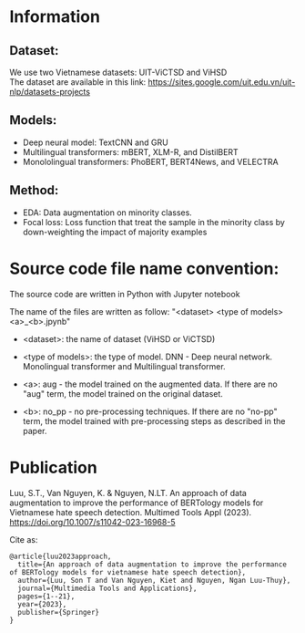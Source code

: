 # Information  
## Dataset: 
We use two Vietnamese datasets: UIT-ViCTSD and ViHSD  
The dataset are available in this link: https://sites.google.com/uit.edu.vn/uit-nlp/datasets-projects 
## Models:
+ Deep neural model: TextCNN and GRU  
+ Multilingual transformers: mBERT, XLM-R, and DistilBERT  
+ Monololingual transformers: PhoBERT, BERT4News, and VELECTRA   
## Method: 
+ EDA: Data augmentation on minority classes.
+ Focal loss: Loss function that treat the sample in the minority class by down-weighting the impact of majority examples

# Source code file name convention:
The source code are written in Python with Jupyter notebook

The name of the files are written as follow: "&lt;dataset&gt; &lt;type of models&gt; &lt;a&gt;_&lt;b&gt;.jpynb"   

+ &lt;dataset&gt;: the name of dataset (ViHSD or ViCTSD) 

+ &lt;type of models&gt;: the type of model. DNN - Deep neural network. Monolingual transformer and Multilingual transformer.

+ &lt;a&gt;: aug - the model trained on the augmented data. If there are no "aug" term, the model trained on the original dataset. 

+ &lt;b&gt;: no_pp - no pre-processing techniques. If there are no "no-pp" term, the model trained with pre-processing steps as described in the paper. 


# Publication 
Luu, S.T., Van Nguyen, K. & Nguyen, N.LT. An approach of data augmentation to improve the performance of BERTology models for Vietnamese hate speech detection. Multimed Tools Appl (2023). https://doi.org/10.1007/s11042-023-16968-5     

Cite as: 
```
@article{luu2023approach,
  title={An approach of data augmentation to improve the performance of BERTology models for vietnamese hate speech detection},
  author={Luu, Son T and Van Nguyen, Kiet and Nguyen, Ngan Luu-Thuy},
  journal={Multimedia Tools and Applications},
  pages={1--21},
  year={2023},
  publisher={Springer}
}
```
